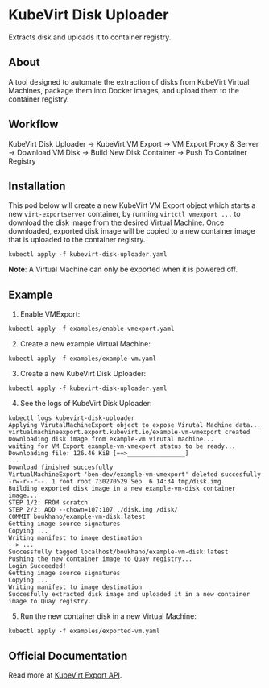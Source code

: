 # KubeVirt Disk Uploader

Extracts disk and uploads it to container registry.

## About

A tool designed to automate the extraction of disks from KubeVirt Virtual Machines, package them into Docker images, and upload them to the container registry.

## Workflow

KubeVirt Disk Uploader -> KubeVirt VM Export -> VM Export Proxy & Server -> Download VM Disk -> Build New Disk Container -> Push To Container Registry

## Installation

This pod below will create a new KubeVirt VM Export object which starts a new `virt-exportserver` container, by running `virtctl vmexport ...` to download the disk image from the desired Virtual Machine. Once downloaded, exported disk image will be copied to a new container image that is uploaded to the container registry.

```
kubectl apply -f kubevirt-disk-uploader.yaml
```

**Note**: A Virtual Machine can only be exported when it is powered off.

## Example

1. Enable VMExport:

```
kubectl apply -f examples/enable-vmexport.yaml
```

2. Create a new example Virtual Machine:

```
kubectl apply -f examples/example-vm.yaml
```

3. Create a new KubeVirt Disk Uploader:

```
kubectl apply -f kubevirt-disk-uploader.yaml
```

4. See the logs of KubeVirt Disk Uploader:

```
kubectl logs kubevirt-disk-uploader         
Applying VirutalMachineExport object to expose Virutal Machine data...
virtualmachineexport.export.kubevirt.io/example-vm-vmexport created
Downloading disk image from example-vm virutal machine...
waiting for VM Export example-vm-vmexport status to be ready...
Downloading file: 126.46 KiB [==>________________]
...
Download finished succesfully
VirtualMachineExport 'ben-dev/example-vm-vmexport' deleted succesfully
-rw-r--r--. 1 root root 730270529 Sep  6 14:34 tmp/disk.img
Building exported disk image in a new example-vm-disk container image...
STEP 1/2: FROM scratch
STEP 2/2: ADD --chown=107:107 ./disk.img /disk/
COMMIT boukhano/example-vm-disk:latest
Getting image source signatures
Copying ...
Writing manifest to image destination
--> ...
Successfully tagged localhost/boukhano/example-vm-disk:latest
Pushing the new container image to Quay registry...
Login Succeeded!
Getting image source signatures
Copying ...
Writing manifest to image destination
Succesfully extracted disk image and uploaded it in a new container image to Quay registry.
```

5. Run the new container disk in a new Virtual Machine:

```
kubectl apply -f examples/exported-vm.yaml
```

## Official Documentation

Read more at [KubeVirt Export API](https://kubevirt.io/user-guide/operations/export_api).
